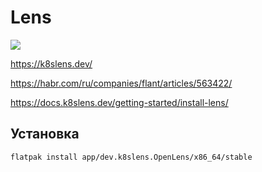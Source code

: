 # Lens

![](https://k8slens.dev/_next/image?url=https%3A%2F%2Fcdn.sanity.io%2Fimages%2F67awagrd%2Fproduction%2F27d8ffc2d91f38cc5c5b4aa3aa8908ee15621faf-1588x802.png&w=3840&q=95)

https://k8slens.dev/

https://habr.com/ru/companies/flant/articles/563422/

https://docs.k8slens.dev/getting-started/install-lens/

## Установка

```bash
flatpak install app/dev.k8slens.OpenLens/x86_64/stable
```